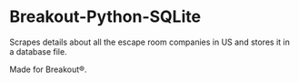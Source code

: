 # Breakout-Python-SQLite
Scrapes details about all the escape room companies in US and stores it in a database file.

Made for Breakout®.
